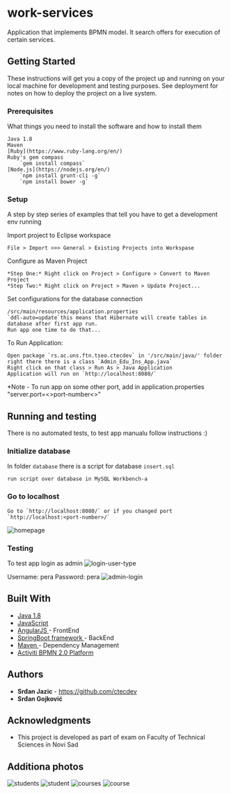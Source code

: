 # work-services

Application that implements BPMN model.
It search offers for execution of certain services.

## Getting Started

These instructions will get you a copy of the project up and running on your local machine for development and testing purposes. See deployment for notes on how to deploy the project on a live system.

### Prerequisites

What things you need to install the software and how to install them

	Java 1.8
	Maven
	[Ruby](https://www.ruby-lang.org/en/)
	Ruby's gem compass
		`gem install compass`
	[Node.js](https://nodejs.org/en/)
		`npm install grunt-cli -g`
		`npm install bower -g`

### Setup

A step by step series of examples that tell you have to get a development env running

Import project to Eclipse workspace
```
File > Import >>> General > Existing Projects into Workspase
```

Configure as Maven Project

```
*Step One:* Right click on Project > Configure > Convert to Maven Project
*Step Two:* Right click on Project > Maven > Update Project...
```

Set configurations for the database connection
```
/src/main/resources/application.properties
`ddl-auto=update`this means that Hibernate will create tables in database after first app run.
Run app one time to do that... 
```

To Run Application:
```
Open package `rs.ac.uns.ftn.tseo.ctecdev` in '/src/main/java/' folder 
right there there is a class `Admin_Edu_Ins_App.java`
Right click on that class > Run As > Java Application
Application will run on `http://localhost:8080/`
```
*Note - To run app on some other port, add in application.properties "server.port=<>port-number<>"

## Running and testing

There is no automated tests, to test app manualu follow instructions :)

### Initialize database

In folder `database` there is a script for database `insert.sql`
```
run script over database in MySQL Workbench-a
```

### Go to localhost
```
Go to `http://localhost:8080/` or if you changed port `http://localhost:<port-number>/`
```
![homepage](img/homepage.jpg)

### Testing

To test app login as admin
![login-user-type](img/user_type.jpg)

Username: pera 
Password: pera
![admin-login](img/admin_login.jpg)

## Built With 

* [ Java 1.8 ](http://www.oracle.com/technetwork/java/javase/downloads/jdk8-downloads-2133151.html)
* [ JavaScript ](https://www.javascript.com/)
* [ AngularJS ](https://docs.angularjs.org/guide) - FrontEnd 
* [ SpringBoot framework ](https://projects.spring.io/spring-boot/) - BackEnd
* [ Maven ](https://maven.apache.org/) - Dependency Management
* [ Activiti BPMN 2.0 Platform ](https://www.activiti.org/)

## Authors

* **Srđan Jazic** - https://github.com/ctecdev
* **Srđan Gojković**

## Acknowledgments

* This project is developed as part of exam on Faculty of Technical Sciences in Novi Sad
  
## Additiona photos

![students](img/students.jpg)
![student](img/student.jpg)
![courses](img/course.jpg)
![course](img/course)


